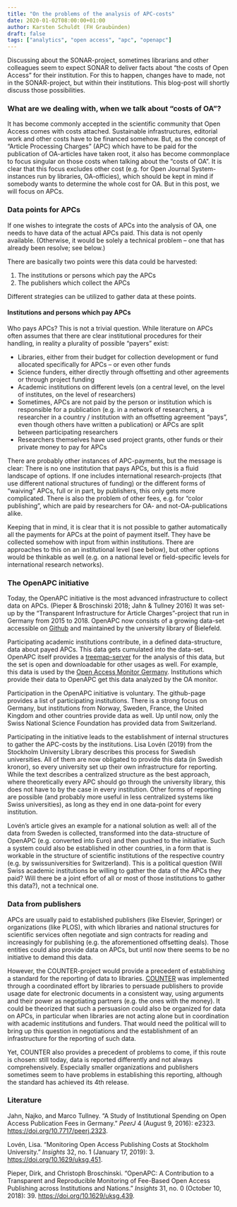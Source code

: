 ```yaml
---
title: "On the problems of the analysis of APC-costs"
date: 2020-01-02T08:00:00+01:00
author: Karsten Schuldt (FH Graubünden)
draft: false
tags: ["analytics", "open access", "apc", "openapc"]
---
```


Discussing about the SONAR-project, sometimes librarians and other colleagues seem to expect SONAR to deliver facts about “the costs of Open Access” for their institution. For this to happen, changes have to made, not in the SONAR-project, but within their institutions. This blog-post will shortly discuss those possibilities.

<!--more-->

### What are we dealing with, when we talk about “costs of OA”?

It has become commonly accepted in the scientific community that Open Access comes with costs attached. Sustainable infrastructures, editorial work and other costs have to be financed somehow. But, as the concept of “Article Processing Charges” (APC) which have to be paid for the publication of OA-articles have taken root, it also has become commonplace to focus singular on those costs when talking about the “costs of OA”. It is clear that this focus excludes other cost (e.g. for Open Journal System-instances run by libraries, OA-officies), which should be kept in mind if somebody wants to determine the whole cost for OA. But in this post, we will focus on APCs.

### Data points for APCs

If one wishes to integrate the costs of APCs into the analysis of OA, one needs to have data of the actual APCs paid. This data is not openly available. (Otherwise, it would be solely a technical problem – one that has already been resolve; see below.)

There are basically two points were this data could be harvested:

1. The institutions or persons which pay the APCs
1. The publishers which collect the APCs

Different strategies can be utilized to gather data at these points.

#### Institutions and persons which pay APCs

Who pays APCs? This is not a trivial question. While literature on APCs often assumes that there are clear institutional procedures for their handling, in reality a plurality of possible “payers” exist:

* Libraries, either from their budget for collection development or fund allocated specifically for APCs – or even other funds
* Science funders, either directly through offsetting and other agreements or through project funding
* Academic institutions on different levels (on a central level, on the level of institutes, on the level of researchers)
* Sometimes, APCs are not paid by the person or institution which is responsible for a publication (e.g. in a network of researchers, a researcher in a country / institution with an offsetting agreement “pays”, even though others have written a publication) or APCs are split between participating researchers
* Researchers themselves have used project grants, other funds or their private money to pay for APCs

There are probably other instances of APC-payments, but the message is clear: There is no one institution that pays APCs, but this is a fluid landscape of options. If one includes international research-projects (that use different national structures of funding) or the different forms of “waiving” APCs, full or in part, by publishers, this only gets more complicated. There is also the problem of other fees, e.g. for “color publishing”, which are paid by researchers for OA- and not-OA-publications alike.

Keeping that in mind, it is clear that it is not possible to gather automatically all the payments for APCs at the point of payment itself. They have be collected somehow with input from within institutions. There are approaches to this on an institutional level (see below), but other options would be thinkable as well (e.g. on a national level or field-specific levels for international research networks).

### The OpenAPC initiative

Today, the OpenAPC initiative is the most advanced infrastructure to collect data on APCs. (Pieper & Broschinski 2018; Jahn & Tullney 2016) It was set-up by the “Transparent Infrastructure for Article Charges”-project that run in Germany from 2015 to 2018. OpenAPC now consists of a growing data-set accessible on [Github](https://github.com/OpenAPC/openapc-de) and maintained by the university library of Bielefeld.

Participating academic institutions contribute, in a defined data-structure, data about payed APCs. This data gets cumulated into the data-set. OpenAPC itself provides a [treemap-server](https://treemaps.intact-project.org/apcdata/openapc/) for the analysis of this data, but the set is open and downloadable for other usages as well. For example, this data is used by the [Open Access Monitor Germany](https://open-access-monitor.de/#/publication-costs). Institutions which provide their data to OpenAPC get this data analyzed by the OA monitor.

Participation in the OpenAPC initiative is voluntary. The github-page provides a list of participating institutions. There is a strong focus on Germany, but institutions from Norway, Sweden, France, the United Kingdom and other countries provide data as well. Up until now, only the Swiss National Science Foundation has provided data from Switzerland.

Participating in the initiative leads to the establishment of internal structures to gather the APC-costs by the institutions. Lisa Lovén (2019) from the Stockholm University Library describes this process for Swedish universities. All of them are now obligated to provide this data (in Swedish kronor), so every university set up their own infrastructure for reporting. While the text describes a centralized structure as the best approach, where theoretically every APC should go through the university library, this does not have to by the case in every institution. Other forms of reporting are possible (and probably more useful in less centralized systems like Swiss universities), as long as they end in one data-point for every institution.

Lovén’s article gives an example for a national solution as well: all of the data from Sweden is collected, transformed into the data-structure of OpenAPC (e.g. converted into Euro) and then pushed to the initiative. Such a system could also be established in other countries, in a form that is workable in the structure of scientific institutions of the respective country (e.g. by swissuniversities for Switzerland). This is a political question (Will Swiss academic institutions be willing to gather the data of the APCs they paid? Will there be a joint effort of all or most of those institutions to gather this data?), not a technical one.

### Data from publishers

APCs are usually paid to established publishers (like Elsevier, Springer) or organizations (like PLOS), with which libraries and national structures for scientific services often negotiate and sign contracts for reading and increasingly for publishing (e.g. the aforementioned offsetting deals). Those entities could also provide data on APCs, but until now there seems to be no initiative to demand this data.

However, the COUNTER-project would provide a precedent of establishing a standard for the reporting of data to libraries. [COUNTER](https://www.projectcounter.org/) was implemented through a coordinated effort by libraries to persuade publishers to provide usage date for electronic documents in a consistent way, using arguments and their power as negotiating partners (e.g. the ones with the money). It could be theorized that such a persuasion could also be organized for data on APCs, in particular when libraries are not acting alone but in coordination with academic institutions and funders. That would need the political will to bring up this question in negotiations and the establishment of an infrastructure for the reporting of such data.

Yet, COUNTER also provides a precedent of problems to come, if this route is chosen: still today, data is reported differently and not always comprehensively. Especially smaller organizations and publishers sometimes seem to have problems in establishing this reporting, although the standard has achieved its 4th release.

### Literature

Jahn, Najko, and Marco Tullney. “A Study of Institutional Spending on Open Access Publication Fees in Germany.” *PeerJ* 4 (August 9, 2016): e2323. https://doi.org/10.7717/peerj.2323.

Lovén, Lisa. “Monitoring Open Access Publishing Costs at Stockholm University.” *Insights* 32, no. 1 (January 17, 2019): 3. https://doi.org/10.1629/uksg.451.

Pieper, Dirk, and Christoph Broschinski. “OpenAPC: A Contribution to a Transparent and Reproducible Monitoring of Fee-Based Open Access Publishing across Institutions and Nations.” *Insights* 31, no. 0 (October 10, 2018): 39. https://doi.org/10.1629/uksg.439.
